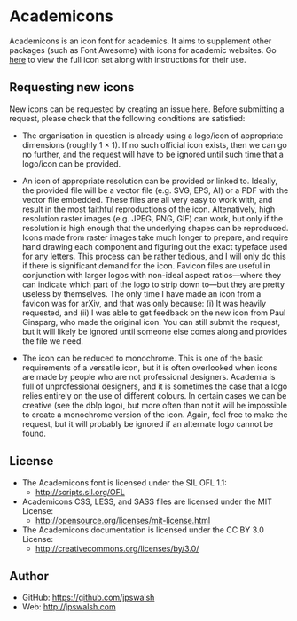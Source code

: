 Academicons
===========

Academicons is an icon font for academics. It aims to supplement other packages (such as Font Awesome) with icons for academic websites. Go [here](http://jpswalsh.github.io/academicons) to view the full icon set along with instructions for their use.

## Requesting new icons

New icons can be requested by creating an issue [here](https://github.com/jpswalsh/academicons/issues). Before submitting a request, please check that the following conditions are satisfied:

  * The organisation in question is already using a logo/icon of appropriate dimensions (roughly 1 × 1). If no such official icon exists, then we can go no further, and the request will have to be ignored until such time that a logo/icon can be provided.

  * An icon of appropriate resolution can be provided or linked to. Ideally, the provided file will be a vector file (e.g. SVG, EPS, AI) or a PDF with the vector file embedded. These files are all very easy to work with, and result in the most faithful reproductions of the icon. Altenatively, high resolution raster images (e.g. JPEG, PNG, GIF) can work, but only if the resolution is high enough that the underlying shapes can be reproduced. Icons made from raster images take much longer to prepare, and require hand drawing each component and figuring out the exact typeface used for any letters. This process can be rather tedious, and I will only do this if there is significant demand for the icon. Favicon files are useful in conjunction with larger logos with non-ideal aspect ratios—where they can indicate which part of the logo to strip down to—but they are pretty useless by themselves. The only time I have made an icon from a favicon was for arXiv, and that was only because: (i) It was heavily requested, and (ii) I was able to get feedback on the new icon from Paul Ginsparg, who made the original icon. You can still submit the request, but it will likely be ignored until someone else comes along and provides the file we need.
  
  * The icon can be reduced to monochrome. This is one of the basic requirements of a versatile icon, but it is often overlooked when icons are made by people who are not professional designers. Academia is full of unprofessional designers, and it is sometimes the case that a logo relies entirely on the use of different colours. In certain cases we can be creative (see the dblp logo), but more often than not it will be impossible to create a monochrome version of the icon. Again, feel free to make the request, but it will probably be ignored if an alternate logo cannot be found.

## License

- The Academicons font is licensed under the SIL OFL 1.1:
  - http://scripts.sil.org/OFL
- Academicons CSS, LESS, and SASS files are licensed under the MIT License:
  - http://opensource.org/licenses/mit-license.html
- The Academicons documentation is licensed under the CC BY 3.0 License:
  - http://creativecommons.org/licenses/by/3.0/

## Author

- GitHub: https://github.com/jpswalsh
- Web: http://jpswalsh.com
